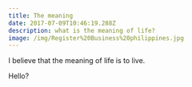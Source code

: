 ```yaml
---
title: The meaning
date: 2017-07-09T10:46:19.288Z
description: what is the meaning of life?
image: /img/Register%20Business%20philippines.jpg
---
```

I believe that the meaning of life is to live.

Hello?

